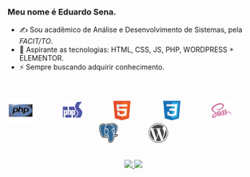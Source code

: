 ### Meu nome é Eduardo Sena.

- ✍️ Sou acadêmico de Análise e Desenvolvimento de Sistemas, pela *FACIT/TO*.
- 🌱 Aspirante as tecnologias: HTML, CSS, JS, PHP, WORDPRESS + ELEMENTOR.  
- ⚡ Sempre buscando adquirir conhecimento.

</br>
<div align="center" style="display: inline_block"><br>
  <img align="center" alt="PHP" height="50" width="50" src="https://raw.githubusercontent.com/devicons/devicon/master/icons/php/php-original.svg">
    &nbsp;&nbsp;&nbsp;&nbsp;&nbsp;&nbsp;&nbsp;&nbsp;&nbsp;&nbsp;&nbsp;&nbsp;&nbsp;
    <img align="center" alt="PHPStorm" height="40" width="40" src="https://raw.githubusercontent.com/devicons/devicon/master/icons/phpstorm/phpstorm-plain.svg">
    &nbsp;&nbsp;&nbsp;&nbsp;&nbsp;&nbsp;&nbsp;&nbsp;&nbsp;&nbsp;&nbsp;&nbsp;&nbsp;
  <img align="center" alt="HTML" height="40" width="40" src="https://raw.githubusercontent.com/devicons/devicon/master/icons/html5/html5-original.svg">
    &nbsp;&nbsp;&nbsp;&nbsp;&nbsp;&nbsp;&nbsp;&nbsp;&nbsp;&nbsp;&nbsp;&nbsp;&nbsp;
  <img align="center" alt="CSS" height="40" width="40" src="https://raw.githubusercontent.com/devicons/devicon/master/icons/css3/css3-original.svg">
  &nbsp;&nbsp;&nbsp;&nbsp;&nbsp;&nbsp;&nbsp;&nbsp;&nbsp;&nbsp;&nbsp;&nbsp;&nbsp;
  <img align="center" alt="SASS" height="40" width="40" src="https://raw.githubusercontent.com/devicons/devicon/master/icons/sass/sass-original.svg">
  &nbsp;&nbsp;&nbsp;&nbsp;&nbsp;&nbsp;&nbsp;&nbsp;&nbsp;&nbsp;&nbsp;&nbsp;&nbsp;
  <img align="center" alt="PostgreSQL" height="40" width="40" src="https://raw.githubusercontent.com/devicons/devicon/master/icons/postgresql/postgresql-original.svg">
  &nbsp;&nbsp;&nbsp;&nbsp;&nbsp;&nbsp;&nbsp;&nbsp;&nbsp;&nbsp;&nbsp;&nbsp;&nbsp;
  <img align="center" alt="WordPress" height="40" width="40" src="https://raw.githubusercontent.com/devicons/devicon/master/icons/wordpress/wordpress-plain.svg">
</div>
  <br> <br>
<div align="center">
  <a href="https://github.com/eduardodasilva74">
  <img height="135em" src="https://github-readme-stats.vercel.app/api?username=eduardodasilva74&show_icons=true&theme=dark&include_all_commits=true&count_private=true"/>
  <img height="135em" src="https://github-readme-stats.vercel.app/api/top-langs/?username=eduardodasilva74&layout=compact&theme=dark"/>
</div>
